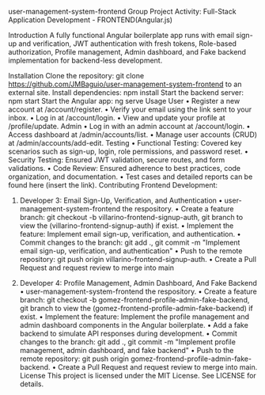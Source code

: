 user-management-system-frontend
Group Project Activity: Full-Stack Application Development - FRONTEND(Angular.js)

Introduction
A fully functional Angular boilerplate app runs with email sign-up and verification, JWT authentication with fresh tokens, Role-based authorization, Profile management, Admin dashboard, and Fake backend implementation for backend-less development.

Installation
Clone the repository: git clone https://github.com/JMBaguio/user-management-system-frontend to an external site.
Install dependencies: npm install
Start the backend server: npm start
Start the Angular app: ng serve
Usage
User
• Register a new account at /account/register.
• Verify your email using the link sent to your inbox.
• Log in at /account/login.
• View and update your profile at /profile/update.
Admin
• Log in with an admin account at /account/login.
• Access dashboard at /admin/accounts/list.
• Manage user accounts (CRUD) at /admin/accounts/add-edit.
Testing
• Functional Testing: Covered key scenarios such as sign-up, login, role permissions, and password reset.
• Security Testing: Ensured JWT validation, secure routes, and form validations.
• Code Review: Ensured adherence to best practices, code organization, and documentation.
• Test cases and detailed reports can be found here (insert the link).
Contributing
Frontend Development:
1. Developer 3: Email Sign-Up, Verification, and Authentication
    • user-management-system-frontend the respository.
    • Create a feature branch: git checkout -b villarino-frontend-signup-auth, git branch to view the (villarino-frontend-signup-auth) if exist.
    • Implement the feature: Implement email sign-up, verification, and authentication.
    • Commit changes to the branch: git add ., git commit -m "Implement email sign-up, verification, and authentication"
    • Push to the remote repository: git push origin villarino-frontend-signup-auth.
    • Create a Pull Request and request review to merge into main

2. Developer 4: Profile Management, Admin Dashboard, And Fake Backend
    • user-management-system-frontend the respository.
    • Create a feature branch: git checkout -b gomez-frontend-profile-admin-fake-backend, git branch to view the (gomez-frontend-profile-admin-fake-backend) if exist.
    • Implement the feature: Implement the profile management and admin dashboard components in the Angular boilerplate.
    • Add a fake backend to simulate API responses during development.
    • Commit changes to the branch: git add ., git commit -m "Implement profile management, admin dashboard, and fake backend"
    • Push to the remote repository: git push origin gomez-frontend-profile-admin-fake-backend.
    • Create a Pull Request and request review to merge into main.
License
This project is licensed under the MIT License. See LICENSE for details.